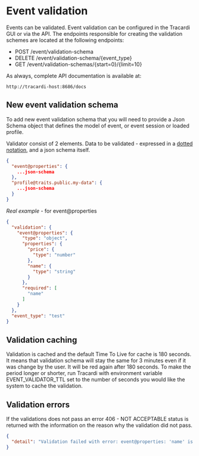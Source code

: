 # Event validation

Events can be validated. Event validation can be configured in the Tracardi GUI or via the API. The endpoints
responsible for creating the validation schemes are located at the following endpoints:

* POST /event/validation-schema
* DELETE /event/validation-schema/{event_type}
* GET /event/validation-schemas/{start=0}/{limit=10}

As always, complete API documentation is available at:

```
http://tracardi-host:8686/docs
```

## New event validation schema

To add new event validation schema that you will need to provide a Json Schema object that defines the model of event,
or event session or loaded profile.

Validator consist of 2 elements. Data to be validated - expressed in a [dotted notation](../notations/index.md), and a
json schema itself.

```json
{
  "event@properties": {
    ...json-schema
  },
  "profile@traits.public.my-data": {
    ...json-schema
  }
}
```

*Real example* - for event@properties

```json
{
  "validation": {
    "event@properties": {
      "type": "object",
      "properties": {
        "price": {
          "type": "number"
        },
        "name": {
          "type": "string"
        }
      },
      "required": [
        "name"
      ]
    }
  },
  "event_type": "test"
}
```

## Validation caching

Validation is cached and the default Time To Live for cache is 180 seconds. It means that validation schema will stay
the same for 3 minutes even if it was change by the user. It will be red again after 180 seconds. To make the period
longer or shorter, run Tracardi with environment variable EVENT_VALIDATOR_TTL set to the number of seconds you would
like the system to cache the validation.

## Validation errors

If the validations does not pass an error 406 - NOT ACCEPTABLE status is returned with the information on the reason why
the validation did not pass.

```json
{
  "detail": "Validation failed with error: event@properties: 'name' is a required property...."
}
```